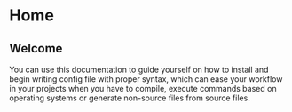 # Home

## Welcome

You can use this documentation to guide yourself on how to install and begin writing config file with proper syntax, which can ease your workflow in your projects when you have to compile, execute commands based on operating systems or generate non-source files from source files.
